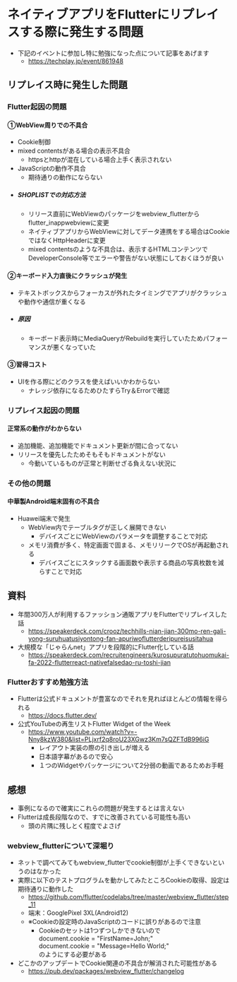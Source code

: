 # ネイティブアプリをFlutterにリプレイスする際に発生する問題
- 下記のイベントに参加し特に勉強になった点について記事をあげます
  - https://techplay.jp/event/861948

## リプレイス時に発生した問題
### Flutter起因の問題
#### **①WebView周りでの不具合**
- Cookie制御
- mixed contentsがある場合の表示不具合
    - httpsとhttpが混在している場合上手く表示されない
- JavaScriptの動作不具合
    - 期待通りの動作にならない
- ##### SHOPLISTでの対応方法
  - リリース直前にWebViewのパッケージをwebview_flutterからflutter_inappwebviewに変更
  - ネイティブアプリからWebViewに対してデータ連携をする場合はCookieではなくHttpHeaderに変更
  - mixed contentsのような不具合は、表示するHTMLコンテンツでDeveloperConsole等でエラーや警告がない状態にしておくほうが良い

#### **②キーボード入力直後にクラッシュが発生**
- テキストボックスからフォーカスが外れたタイミングでアプリがクラッシュや動作や通信が重くなる
- ##### 原因
  - キーボード表示時にMediaQueryがRebuildを実行していたためパフォーマンスが悪くなっていた

#### **③習得コスト**
- UIを作る際にどのクラスを使えばいいかわからない
  - ナレッジ依存になるためひたすらTry＆Errorで確認

### リプレイス起因の問題
#### **正常系の動作がわからない**
- 追加機能、追加機能でドキュメント更新が間に合ってない
- リリースを優先したためそもそもドキュメントがない
  - 今動いているものが正常と判断せざる負えない状況に

### その他の問題
#### **中華製Android端末固有の不具合**
- Huawei端末で発生
  - WebView内でテーブルタグが正しく展開できない
    - デバイスごとにWebViewのパラメータを調整することで対応
  - メモリ消費が多く、特定画面で固まる、メモリリークでOSが再起動される
    - デバイスごとにスタックする画面数や表示する商品の写真枚数を減らすことで対応

 ## 資料
- 年間300万人が利用するファッション通販アプリをFlutterでリプレイスした話
  - https://speakerdeck.com/crooz/techhills-nian-jian-300mo-ren-gali-yong-suruhuatusiyontong-fan-apuriwoflutterderipureisusitahua
- 大規模な「じゃらんnet」アプリを段階的にFlutter化している話
  - https://speakerdeck.com/recruitengineers/kurosupuratutohuomukai-fa-2022-flutterreact-nativefalsedao-ru-toshi-jian 
### Flutterおすすめ勉強方法
- Flutterは公式ドキュメントが豊富なのでそれを見ればほとんどの情報を得られる
  - https://docs.flutter.dev/
- 公式YouTubeの再生リストFlutter Widget of the Week
  - https://www.youtube.com/watch?v=-Nny8kzW380&list=PLjxrf2q8roU23XGwz3Km7sQZFTdB996iG
    - レイアウト実装の際の引き出しが増える
    - 日本語字幕があるので安心
    - １つのWidgetやパッケージについて2分弱の動画であるためお手軽

## 感想
- 事例になるので確実にこれらの問題が発生するとは言えない
- Flutterは成長段階なので、すでに改善されている可能性も高い
  - 頭の片隅に残しとく程度でよさげ

### webview_flutterについて深堀り
- ネットで調べてみてもwebview_flutterでcookie制御が上手くできないというのはなかった
- 実際に以下のテストプログラムを動かしてみたところCookieの取得、設定は期待通りに動作した
  - https://github.com/flutter/codelabs/tree/master/webview_flutter/step_11
  - 端末：GooglePixel 3XL(Android12)
  - ※Cookieの設定時のJavaScriptのコードに誤りがあるので注意<br>
      - Cookieのセットは1つずつしかできないので<br>
      document.cookie = "FirstName=John;"<br>
      document.cookie = "Message=Hello World;"<br>
      のようにする必要がある
- どこかのアップデートでCookie関連の不具合が解消された可能性がある
  - https://pub.dev/packages/webview_flutter/changelog
